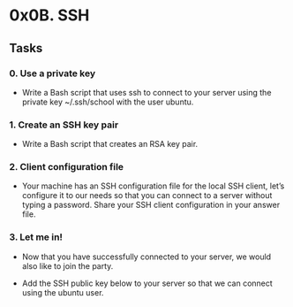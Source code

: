 # 0x0B. SSH

## Tasks

### 0. Use a private key
* Write a Bash script that uses ssh to connect to your server using the private key ~/.ssh/school with the user ubuntu.

### 1. Create an SSH key pair
* Write a Bash script that creates an RSA key pair.

### 2. Client configuration file
* Your machine has an SSH configuration file for the local SSH client, let’s configure it to our needs so that you can connect to a server without typing a password. Share your SSH client configuration in your answer file.

### 3. Let me in!
* Now that you have successfully connected to your server, we would also like to join the party.

* Add the SSH public key below to your server so that we can connect using the ubuntu user.
